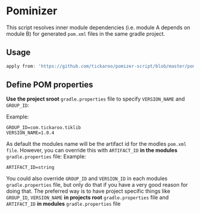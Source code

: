 # Pominizer
This script resolves inner module dependencies (i.e. module A depends on module B) for generated `pom.xml` files in the same gradle project.

## Usage
```groovy
apply from: 'https://github.com/tickaroo/pomizer-script/blob/master/pominizer.gradle'
```

## Define POM properties
**Use the project sroot** `gradle.properties` file to specify `VERSION_NAME` and `GROUP_ID`:

Example:
```
GROUP_ID=com.tickaroo.tiklib
VERSION_NAME=1.0.4
```

As default the modules name will be the artifact id for the modles `pom.xml file`. However, you can override this with `ARTIFACT_ID` **in the modules** `gradle.properties` file:
Example:

```
ARTIFACT_ID=string
```

You could also override `GROUP_ID` and `VERSION_ID` in each modules `gradle.properties` file, but only do that if you have a very good reason for doing that. The preferred way is to have project specific things like `GROUP_ID`, `VERSION_NAME` **in projects root** `gradle.properties` file and `ARTIFACT_ID` **in modules** `gradle.properties` file
